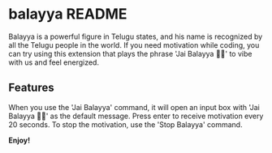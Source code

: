 # balayya README

Balayya is a powerful figure in Telugu states, and his name is recognized by all the Telugu people in the world. If you need motivation while coding, you can try using this extension that plays the phrase 'Jai Balayya 💪💪' to vibe with us and feel energized.

## Features

When you use the 'Jai Balayya' command, it will open an input box with 'Jai Balayya 💪💪' as the default message. Press enter to receive motivation every 20 seconds. To stop the motivation, use the 'Stop Balayya' command.

**Enjoy!**
